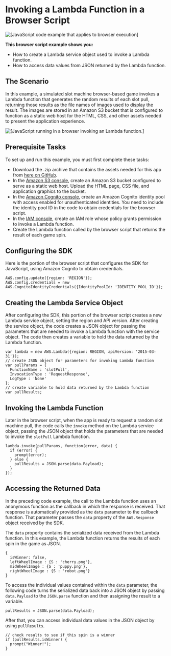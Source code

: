# Invoking a Lambda Function in a Browser Script<a name="browser-invoke-lambda-function-example"></a>

![\[JavaScript code example that applies to browser execution\]](http://docs.aws.amazon.com/sdk-for-javascript/v2/developer-guide/images/browsericon.png)

**This browser script example shows you:**
+ How to create a Lambda service object used to invoke a Lambda function\.
+ How to access data values from JSON returned by the Lambda function\.

## The Scenario<a name="browser-invoke-lambda-function-example-scenario"></a>

In this example, a simulated slot machine browser\-based game invokes a Lambda function that generates the random results of each slot pull, returning those results as the file names of images used to display the result\. The images are stored in an Amazon S3 bucket that is configured to function as a static web host for the HTML, CSS, and other assets needed to present the application experience\.

![\[JavaScript running in a browser invoking an Lambda function.\]](http://docs.aws.amazon.com/sdk-for-javascript/v2/developer-guide/images/invoking-lambda-from-browser.png)

## Prerequisite Tasks<a name="browser-invoke-lambda-function-example-prerequisites"></a>

To set up and run this example, you must first complete these tasks:
+ Download the \.zip archive that contains the assets needed for this app from [here on GitHub](https://github.com/awsdocs/aws-doc-sdk-examples/blob/master/javascript/example_code/lambda/tutorial/slotassets.zip)\.
+ In the [Amazon S3 console](https://console.aws.amazon.com/s3/), create an Amazon S3 bucket configured to serve as a static web host\. Upload the HTML page, CSS file, and application graphics to the bucket\.
+ In the [Amazon Cognito console](https://console.aws.amazon.com/cognito/), create an Amazon Cognito identity pool with access enabled for unauthenticated identities\. You need to include the identity pool ID in the code to obtain credentials for the browser script\.
+ In the [IAM console](https://console.aws.amazon.com/iam/), create an IAM role whose policy grants permission to invoke a Lambda function\.
+ Create the Lambda function called by the browser script that returns the result of each game spin\.

## Configuring the SDK<a name="browser-invoke-lambda-function-example-sdk"></a>

Here is the portion of the browser script that configures the SDK for JavaScript, using Amazon Cognito to obtain credentials\.

```
AWS.config.update({region: 'REGION'});
AWS.config.credentials = new AWS.CognitoIdentityCredentials({IdentityPoolId: 'IDENTITY_POOL_ID'});
```

## Creating the Lambda Service Object<a name="w4aac22c25c13c15"></a>

After configuring the SDK, this portion of the browser script creates a new Lambda service object, setting the region and API version\. After creating the service object, the code creates a JSON object for passing the parameters that are needed to invoke a Lambda function with the service object\. The code then creates a variable to hold the data returned by the Lambda function\.

```
var lambda = new AWS.Lambda({region: REGION, apiVersion: '2015-03-31'});
// create JSON object for parameters for invoking Lambda function
var pullParams = {
  FunctionName : 'slotPull',
  InvocationType : 'RequestResponse',
  LogType : 'None'
};
// create variable to hold data returned by the Lambda function
var pullResults;
```

## Invoking the Lambda Function<a name="browser-invoke-lambda-function-example-invoking-lambda-function"></a>

Later in the browser script, when the app is ready to request a random slot machine pull, the code calls the `invoke` method on the Lambda service object, passing the JSON object that holds the parameters that are needed to invoke the `slotPull` Lambda function\.

```
lambda.invoke(pullParams, function(error, data) {
  if (error) {
    prompt(error);
  } else {
    pullResults = JSON.parse(data.Payload);
  }
});
```

## Accessing the Returned Data<a name="browser-invoke-lambda-function-example-returned-data"></a>

In the preceding code example, the call to the Lambda function uses an anonymous function as the callback in which the response is received\. That response is automatically provided as the `data` parameter to the callback function\. That parameter passes the `data` property of the `AWS.Response` object received by the SDK\.

The `data` property contains the serialized data received from the Lambda function\. In this example, the Lambda function returns the results of each spin in the game as JSON\.

```
{ 
  isWinner: false,
  leftWheelImage : {S : 'cherry.png'},
  midWheelImage : {S : 'puppy.png'},
  rightWheelImage : {S : 'robot.png'}
}
```

To access the individual values contained within the `data` parameter, the following code turns the serialized data back into a JSON object by passing `data.Payload` to the `JSON.parse` function and then assigning the result to a variable\.

```
pullResults = JSON.parse(data.Payload);
```

After that, you can access individual data values in the JSON object by using `pullResults`\.

```
// check results to see if this spin is a winner
if (pullResults.isWinner) {
  prompt("Winner!");
}
```